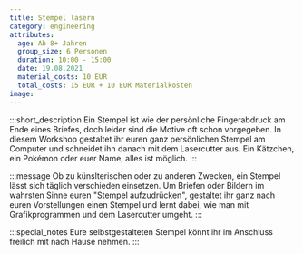 ```yaml
---
title: Stempel lasern
category: engineering
attributes:
  age: Ab 8+ Jahren
  group_size: 6 Personen
  duration: 10:00 - 15:00
  date: 19.08.2021
  material_costs: 10 EUR
  total_costs: 15 EUR + 10 EUR Materialkosten
image:
---
```

:::short_description
Ein Stempel ist wie der persönliche Fingerabdruck am Ende eines Briefes, doch leider sind die Motive oft schon vorgegeben. In diesem Workshop gestaltet ihr euren ganz persönlichen Stempel am Computer und schneidet ihn danach mit dem Lasercutter aus.  Ein Kätzchen, ein Pokémon oder euer Name, alles ist möglich.
:::

:::message
Ob zu künslterischen oder zu anderen Zwecken, ein Stempel lässt sich täglich verschieden einsetzen. Um Briefen oder Bildern im wahrsten Sinne euren "Stempel aufzudrücken", gestaltet ihr ganz nach euren Vorstellungen einen Stempel und lernt dabei, wie man mit Grafikprogrammen und dem Lasercutter umgeht.
:::

:::special_notes
Eure selbstgestalteten Stempel könnt ihr im Anschluss freilich mit nach Hause nehmen.
:::
